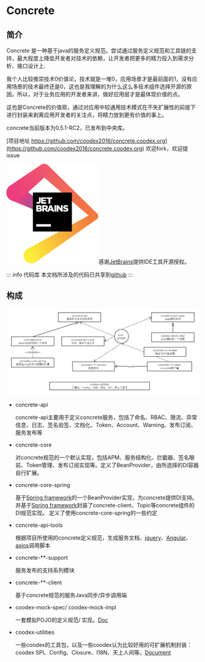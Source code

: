 # Concrete

## 简介

Concrete 是一种基于java的服务定义规范。尝试通过服务定义规范和工具链的支持，最大程度上降低开发者对技术的依赖，让开发者把更多的精力投入到需求分析、接口设计上.

我个人比较推崇技术0价值论，技术就是一堆0，应用场景才是最前面的1，没有应用场景的技术最终还是0，这也是我理解的为什么这么多技术组件选择开源的原因，所以，对于业务应用的开发者来讲，做好应用层才是最体现价值的点。

这也是Concrete的价值观，通过对应用中较通用技术模式在不失扩展性的前提下进行封装来剥离应用开发者的关注点，将精力放到更有价值的事上。

concrete当前版本为0.5.1-RC2，已发布到中央库。

[项目地址 https://github.com/coodex2016/concrete.coodex.org](https://github.com/coodex2016/concrete.coodex.org) 欢迎fork，欢迎提issue

[![jetbrains](./images/jetbrains.svg)](https://www.jetbrains.com)感谢[JetBrains](https://www.jetbrains.com/?from=concrete)提供IDE工具开源授权。

::: info 代码库
本文档所涉及的代码已共享到[github](https://github.com/coodex2016/concrete-demo-051)
:::

## 构成

![concrete-arch](./images/concrete-arch.png)

- concrete-api

  concrete-api主要用于定义concrete服务，包括了命名、RBAC、限流、异常信息、日志、签名验签、文档化、Token、Account、Warning、发布订阅、服务发布等
  
- concrete-core

  对concrete规范的一个默认实现，包括APM、服务结构化、拦截器、签名眼前、Token管理、发布订阅实现等。定义了BeanProvider，由所选择的DI容器自行扩展。
  
- concrete-core-spring

  基于[Spring framework](https://spring.io/projects/spring-framework)的一个BeanProvider实现，为concrete提供DI支持。
  并基于[Spring framework](https://spring.io/projects/spring-framework)封装了concrete-client、Topic等concrete组件的DI规范实现。
  定义了使用concrete-core-spring的一些约定
  
- concrete-api-tools

  根据项目所使用的concrete定义规范，生成服务文档、[jquery](https://github.com/jquery/jquery)、[Angular](https://angular.io/)、[axios](https://github.com/axios/axios)调用脚本

- concrete-**-support

  服务发布的支持系列模块

- concrete-**-client

  基于concrete规范的服务Java同步/异步调用端

- coodex-mock-spec/ coodex-mock-impl

  一套模拟POJO的定义规范/ 实现。[Doc](https://docs.coodex.org/lib/coodex-mock/)

- coodex-utilities

  一些coodex的工具包，以及一些coodex认为比较好用的可扩展机制封装：coodex SPI、Config、Closure、I18N、天上人间等。[Document](https://docs.coodex.org/lib/coodex-utilities/)

